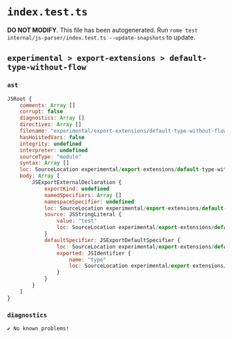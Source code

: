 # `index.test.ts`

**DO NOT MODIFY**. This file has been autogenerated. Run `rome test internal/js-parser/index.test.ts --update-snapshots` to update.

## `experimental > export-extensions > default-type-without-flow`

### `ast`

```javascript
JSRoot {
	comments: Array []
	corrupt: false
	diagnostics: Array []
	directives: Array []
	filename: "experimental/export-extensions/default-type-without-flow/input.js"
	hasHoistedVars: false
	integrity: undefined
	interpreter: undefined
	sourceType: "module"
	syntax: Array []
	loc: SourceLocation experimental/export-extensions/default-type-without-flow/input.js 1:0-2:0
	body: Array [
		JSExportExternalDeclaration {
			exportKind: undefined
			namedSpecifiers: Array []
			namespaceSpecifier: undefined
			loc: SourceLocation experimental/export-extensions/default-type-without-flow/input.js 1:0-1:24
			source: JSStringLiteral {
				value: "test"
				loc: SourceLocation experimental/export-extensions/default-type-without-flow/input.js 1:17-1:23
			}
			defaultSpecifier: JSExportDefaultSpecifier {
				loc: SourceLocation experimental/export-extensions/default-type-without-flow/input.js 1:7-1:11
				exported: JSIdentifier {
					name: "type"
					loc: SourceLocation experimental/export-extensions/default-type-without-flow/input.js 1:7-1:11 (type)
				}
			}
		}
	]
}
```

### `diagnostics`

```
✔ No known problems!

```
